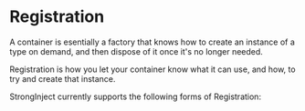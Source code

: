 # Registration

A container is esentially a factory that knows how to create an instance of a type on demand, and then dispose of it once it's no longer needed.

Registration is how you let your container know what it can use, and how, to try and create that instance.

StrongInject currently supports the following forms of Registration:
